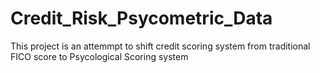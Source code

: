 # Credit_Risk_Psycometric_Data
This project is an attemmpt to shift credit scoring system from traditional FICO score to Psycological Scoring system
